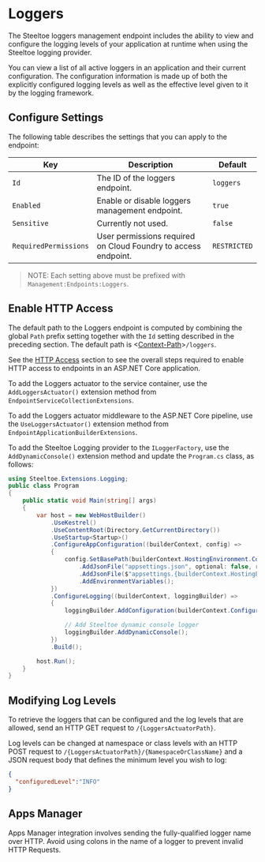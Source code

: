 # Loggers

The Steeltoe loggers management endpoint includes the ability to view and configure the logging levels of your application at runtime when using the Steeltoe logging provider.

You can view a list of all active loggers in an application and their current configuration. The configuration information is made up of both the explicitly configured logging levels as well as the effective level given to it by the logging framework.

## Configure Settings

The following table describes the settings that you can apply to the endpoint:

| Key | Description | Default |
| --- | --- | --- |
| `Id` | The ID of the loggers endpoint. | `loggers` |
| `Enabled` | Enable or disable loggers management endpoint. | `true` |
| `Sensitive` | Currently not used. | `false` |
| `RequiredPermissions` | User permissions required on Cloud Foundry to access endpoint. | `RESTRICTED` |

>NOTE: Each setting above must be prefixed with `Management:Endpoints:Loggers`.

## Enable HTTP Access

The default path to the Loggers endpoint is computed by combining the global `Path` prefix setting together with the `Id` setting described in the preceding section. The default path is <[Context-Path](./hypermedia#base-context-path)>`/loggers`.

See the [HTTP Access](/docs/3/management/using-endpoints#http-access) section to see the overall steps required to enable HTTP access to endpoints in an ASP.NET Core application.

To add the Loggers actuator to the service container, use the `AddLoggersActuator()` extension method from `EndpointServiceCollectionExtensions`.

To add the Loggers actuator middleware to the ASP.NET Core pipeline, use the `UseLoggersActuator()` extension method from `EndpointApplicationBuilderExtensions`.

To add the Steeltoe Logging provider to the `ILoggerFactory`, use the `AddDynamicConsole()` extension method and update the `Program.cs` class, as follows:

```csharp
using Steeltoe.Extensions.Logging;
public class Program
{
    public static void Main(string[] args)
    {
        var host = new WebHostBuilder()
            .UseKestrel()
            .UseContentRoot(Directory.GetCurrentDirectory())
            .UseStartup<Startup>()
            .ConfigureAppConfiguration((builderContext, config) =>
            {
                config.SetBasePath(builderContext.HostingEnvironment.ContentRootPath)
                    .AddJsonFile("appsettings.json", optional: false, reloadOnChange: true)
                    .AddJsonFile($"appsettings.{builderContext.HostingEnvironment.EnvironmentName}.json", optional: true)
                    .AddEnvironmentVariables();
            })
            .ConfigureLogging((builderContext, loggingBuilder) =>
            {
                loggingBuilder.AddConfiguration(builderContext.Configuration.GetSection("Logging"));

                // Add Steeltoe dynamic console logger
                loggingBuilder.AddDynamicConsole();
            })
            .Build();

        host.Run();
    }
}
```

## Modifying Log Levels

To retrieve the loggers that can be configured and the log levels that are allowed, send an HTTP GET request to `/{LoggersActuatorPath}`.

Log levels can be changed at namespace or class levels with an HTTP POST request to `/{LoggersActuatorPath}/{NamespaceOrClassName}` and a JSON request body that defines the minimum level you wish to log:

```json
{
  "configuredLevel":"INFO"
}
```

## Apps Manager

Apps Manager integration involves sending the fully-qualified logger name over HTTP. Avoid using colons in the name of a logger to prevent invalid HTTP Requests.
